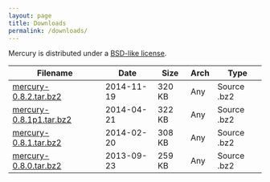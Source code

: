 ```yaml
---
layout: page
title: Downloads
permalink: /downloads/
---
```


Mercury is distributed under a [BSD-like license][license].

Filename                           | Date       | Size    | Arch | Type
---------------------------------- | ---------- | ------- | ---- | ----
[mercury-0.8.2.tar.bz2][0.8.2]     | 2014-11-19 | 320 KB  | Any  | Source .bz2
[mercury-0.8.1p1.tar.bz2][0.8.1p1] | 2014-04-21 | 322 KB  | Any  | Source .bz2
[mercury-0.8.1.tar.bz2][0.8.1]     | 2014-02-20 | 308 KB  | Any  | Source .bz2
[mercury-0.8.0.tar.bz2][0.8.0]     | 2013-09-23 | 259 KB  | Any  | Source .bz2

[license]: https://github.com/mercury-hpc/mercury/blob/master/COPYING
[0.8.2]: ftp://ftp.mcs.anl.gov/pub/mercury/releases/mercury-0.8.2.tar.bz2
[0.8.1p1]: ftp://ftp.mcs.anl.gov/pub/mercury/releases/mercury-0.8.1p1.tar.bz2
[0.8.1]: ftp://ftp.mcs.anl.gov/pub/mercury/releases/mercury-0.8.1.tar.bz2
[0.8.0]: ftp://ftp.mcs.anl.gov/pub/mercury/releases/mercury-0.8.0.tar.bz2

